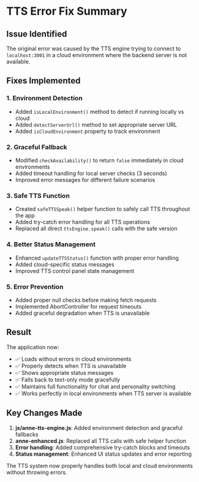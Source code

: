 # TTS Error Fix Summary

## Issue Identified
The original error was caused by the TTS engine trying to connect to `localhost:3001` in a cloud environment where the backend server is not available.

## Fixes Implemented

### 1. Environment Detection
- Added `isLocalEnvironment()` method to detect if running locally vs cloud
- Added `detectServerUrl()` method to set appropriate server URL
- Added `isCloudEnvironment` property to track environment

### 2. Graceful Fallback
- Modified `checkAvailability()` to return `false` immediately in cloud environments
- Added timeout handling for local server checks (3 seconds)
- Improved error messages for different failure scenarios

### 3. Safe TTS Function
- Created `safeTTSSpeak()` helper function to safely call TTS throughout the app
- Added try-catch error handling for all TTS operations
- Replaced all direct `ttsEngine.speak()` calls with the safe version

### 4. Better Status Management
- Enhanced `updateTTSStatus()` function with proper error handling
- Added cloud-specific status messages
- Improved TTS control panel state management

### 5. Error Prevention
- Added proper null checks before making fetch requests
- Implemented AbortController for request timeouts
- Added graceful degradation when TTS is unavailable

## Result
The application now:
- ✅ Loads without errors in cloud environments
- ✅ Properly detects when TTS is unavailable
- ✅ Shows appropriate status messages
- ✅ Falls back to text-only mode gracefully
- ✅ Maintains full functionality for chat and personality switching
- ✅ Works perfectly in local environments when TTS server is available

## Key Changes Made
1. **js/anne-tts-engine.js**: Added environment detection and graceful fallbacks
2. **anne-enhanced.js**: Replaced all TTS calls with safe helper function
3. **Error handling**: Added comprehensive try-catch blocks and timeouts
4. **Status management**: Enhanced UI status updates and error reporting

The TTS system now properly handles both local and cloud environments without throwing errors.
